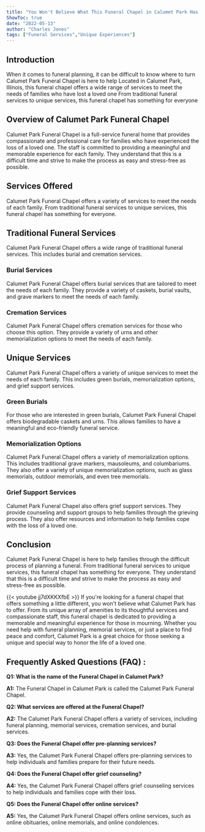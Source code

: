 ```yaml
---
title: "You Won't Believe What This Funeral Chapel in Calumet Park Has to Offer!"
ShowToc: true 
date: "2022-05-13"
author: "Charles Jones" 
tags: ["Funeral Services","Unique Experiences"]
---
```

## Introduction

When it comes to funeral planning, it can be difficult to know where to turn Calumet Park Funeral Chapel is here to help Located in Calumet Park, Illinois, this funeral chapel offers a wide range of services to meet the needs of families who have lost a loved one From traditional funeral services to unique services, this funeral chapel has something for everyone

## Overview of Calumet Park Funeral Chapel

Calumet Park Funeral Chapel is a full-service funeral home that provides compassionate and professional care for families who have experienced the loss of a loved one. The staff is committed to providing a meaningful and memorable experience for each family. They understand that this is a difficult time and strive to make the process as easy and stress-free as possible.

## Services Offered

Calumet Park Funeral Chapel offers a variety of services to meet the needs of each family. From traditional funeral services to unique services, this funeral chapel has something for everyone. 

## Traditional Funeral Services

Calumet Park Funeral Chapel offers a wide range of traditional funeral services. This includes burial and cremation services. 

### Burial Services

Calumet Park Funeral Chapel offers burial services that are tailored to meet the needs of each family. They provide a variety of caskets, burial vaults, and grave markers to meet the needs of each family. 

### Cremation Services

Calumet Park Funeral Chapel offers cremation services for those who choose this option. They provide a variety of urns and other memorialization options to meet the needs of each family. 

## Unique Services

Calumet Park Funeral Chapel offers a variety of unique services to meet the needs of each family. This includes green burials, memorialization options, and grief support services. 

### Green Burials

For those who are interested in green burials, Calumet Park Funeral Chapel offers biodegradable caskets and urns. This allows families to have a meaningful and eco-friendly funeral service. 

### Memorialization Options

Calumet Park Funeral Chapel offers a variety of memorialization options. This includes traditional grave markers, mausoleums, and columbariums. They also offer a variety of unique memorialization options, such as glass memorials, outdoor memorials, and even tree memorials. 

### Grief Support Services

Calumet Park Funeral Chapel also offers grief support services. They provide counseling and support groups to help families through the grieving process. They also offer resources and information to help families cope with the loss of a loved one. 

## Conclusion

Calumet Park Funeral Chapel is here to help families through the difficult process of planning a funeral. From traditional funeral services to unique services, this funeral chapel has something for everyone. They understand that this is a difficult time and strive to make the process as easy and stress-free as possible.

{{< youtube jj7dXKKXfbE >}} 
If you're looking for a funeral chapel that offers something a little different, you won't believe what Calumet Park has to offer. From its unique array of amenities to its thoughtful services and compassionate staff, this funeral chapel is dedicated to providing a memorable and meaningful experience for those in mourning. Whether you need help with funeral planning, memorial services, or just a place to find peace and comfort, Calumet Park is a great choice for those seeking a unique and special way to honor the life of a loved one.

## Frequently Asked Questions (FAQ) :
**Q1: What is the name of the Funeral Chapel in Calumet Park?**

**A1:** The Funeral Chapel in Calumet Park is called the Calumet Park Funeral Chapel.

**Q2: What services are offered at the Funeral Chapel?**

**A2:** The Calumet Park Funeral Chapel offers a variety of services, including funeral planning, memorial services, cremation services, and burial services.

**Q3: Does the Funeral Chapel offer pre-planning services?**

**A3:** Yes, the Calumet Park Funeral Chapel offers pre-planning services to help individuals and families prepare for their future needs.

**Q4: Does the Funeral Chapel offer grief counseling?**

**A4:** Yes, the Calumet Park Funeral Chapel offers grief counseling services to help individuals and families cope with their loss.

**Q5: Does the Funeral Chapel offer online services?**

**A5:** Yes, the Calumet Park Funeral Chapel offers online services, such as online obituaries, online memorials, and online condolences.



